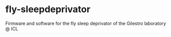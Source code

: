 fly-sleepdeprivator
===================

Firmware and software for the fly sleep deprivator of the Gilestro laboratory @ ICL
